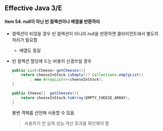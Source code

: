 ## Effective Java 3/E

#### Item 54. null이 아닌 빈 컬렉션이나 배열을 반환하라 

- 컬렉션이 비었을 경우 빈 컬렉션이 아니라 null을 반환하면 클라이언트에서 별도의 처리가 필요함

  - 배열도 동일

- 빈 컬렉션 할당에 드는 비용이 신경쓰일 경우

  ```java
  public List<Cheese> getCheeses(){
      return cheeseInStock.isEmpty()? Collections.emptyList()
          : new ArrayList<>(cheeseInStock);
  }
  
  public Cheese[]  getCheeses(){
      return cheeseInStock.toArray(EMPTY_CHEESE_ARRAY);
  }
  ```

  불변 객체를 선언해 사용할 수 있음

  > 사용하기 전 실제 성능 개선 효과를 확인해야 함